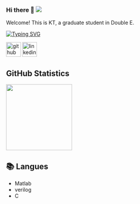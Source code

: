 ### Hi there 👋  ![](https://komarev.com/ghpvc/?username=putoze)

Welcome! This is KT, a graduate student in Double E.

[![Typing SVG](https://readme-typing-svg.demolab.com?font=Fira+Code&pause=1000&color=B1AEF7&background=FFFFFF00&center=true&width=600&height=80&lines=Researcher+%7C+Master+Student;Electrical+Engineering+%7C+IC+Design)](https://git.io/KTTU31)

[<img src='https://cdn.jsdelivr.net/npm/simple-icons@3.0.1/icons/github.svg' alt='github' height='40'>](https://github.com/KTTU31)  [<img src='https://cdn.jsdelivr.net/npm/simple-icons@3.0.1/icons/linkedin.svg' alt='linkedin' height='40'>](https://www.linkedin.com/in/kt-tu-99487127b/)  
  
<!-- GitHub Statistics -->

## GitHub Statistics  

<div >  
  
<img height="180px" src="https://github-readme-stats.vercel.app/api/top-langs/?username=putoze&hide_border=true&show_icons=true&layout=compact&langs_count=6&theme=dracula"/> 

  
  
## 📚 Langues  
  
- Matlab  
- verilog  
- C

